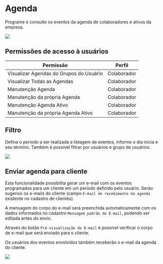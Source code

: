 # Agenda

Programe e consulte os eventos da agenda de colaboradores e ativos da empresa.

![]([PATH_IMG]/agenda.png)

## Permissões de acesso à usuários

| Permissão                               | Perfil      |
| --------------------------------------- | ----------- |
| Visualizar Agendas do Grupos do Usuário | Colaborador |
| Visualizar Todas as Agendas             | Colaborador |
| Manutenção Agenda                       | Colaborador |
| Manutenção da própria Agenda            | Colaborador |
| Manutenção Agenda Ativo                 | Colaborador |
| Manutenção da própria Agenda Ativo      | Colaborador |

## Filtro
Defina o período a ser realizada a listagem de eventos, informe o dia inicia e seu término. Também é possível filtrar por usuários e grupo de usuários.

![]([PATH_IMG]/agenda_filtro.png)

## Enviar agenda para cliente
Esta funcionalidade possibilita gerar um e-mail com os eventos programados para um cliente em um período definido pelo usuário. Serão sugerios os e-mails do cliente (campo `E-mail de recebimento da agenda` existente no cadastro de clientes).

A mensagem do corpo do e-mail será preenchida automaticamente com os dados informados no cadastro `Mensagem padrão do E-mail`, podendo ser editada antes do envio.

Através do botão `Pré-visualização do E-mail` é possível verificar o corpo de e-mail que será enviado para o cliente.

Os usuários dos eventos envolvidos também receberão o e-mail da agenda do cliente.

![]([PATH_IMG]/agenda_email.png)
